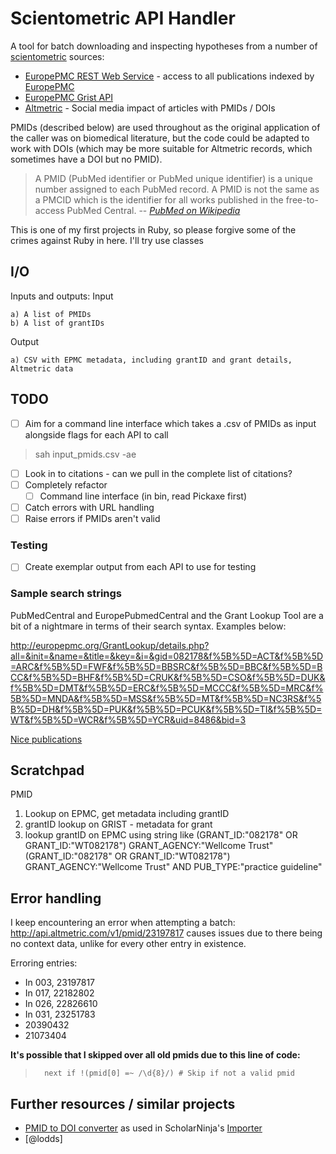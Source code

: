 # Scientometric API Handler #

A tool for batch downloading and inspecting hypotheses from a number of [scientometric][scientometric] sources:

- [EuropePMC REST Web Service][EPMC_REST] - access to all publications indexed by [EuropePMC][]
- [EuropePMC Grist API][EPMC_Grist]
- [Altmetric][] - Social media impact of articles with PMIDs / DOIs

PMIDs (described below) are used throughout as the original application of the caller was on biomedical literature, but the code could be adapted to work with DOIs (which may be more suitable for Altmetric records, which sometimes have a DOI but no PMID).

> A PMID (PubMed identifier or PubMed unique identifier) is a unique number assigned to each PubMed record. A PMID is not the same as a PMCID which is the identifier for all works published in the free-to-access PubMed Central.
> -- <cite>[PubMed on Wikipedia](https://en.wikipedia.org/wiki/PubMed)</cite>

This is one of my first projects in Ruby, so please forgive some of the crimes against Ruby in here. I'll try use classes 

## I/O ##

Inputs and outputs:
Input

    a) A list of PMIDs
    b) A list of grantIDs

Output

    a) CSV with EPMC metadata, including grantID and grant details, Altmetric data

## TODO ##

- [ ] Aim for a command line interface which takes a .csv of PMIDs as input alongside flags for each API to call

> sah input_pmids.csv -ae

- [ ] Look in to citations - can we pull in the complete list of citations?
- [ ] Completely refactor
    - [ ] Command line interface (in bin, read Pickaxe first)
- [ ] Catch errors with URL handling
- [ ] Raise errors if PMIDs aren't valid

### Testing ###

- [ ] Create exemplar output from each API to use for testing

### Sample search strings ###

PubMedCentral and EuropePubmedCentral and the Grant Lookup Tool are a bit of a nightmare in terms of their search syntax. Examples below:

<http://europepmc.org/GrantLookup/details.php?all=&init=&name=&title=&key=&i=&gid=082178&f%5B%5D=ACT&f%5B%5D=ARC&f%5B%5D=FWF&f%5B%5D=BBSRC&f%5B%5D=BBC&f%5B%5D=BCC&f%5B%5D=BHF&f%5B%5D=CRUK&f%5B%5D=CSO&f%5B%5D=DUK&f%5B%5D=DMT&f%5B%5D=ERC&f%5B%5D=MCCC&f%5B%5D=MRC&f%5B%5D=MNDA&f%5B%5D=MSS&f%5B%5D=MT&f%5B%5D=NC3RS&f%5B%5D=DH&f%5B%5D=PUK&f%5B%5D=PCUK&f%5B%5D=TI&f%5B%5D=WT&f%5B%5D=WCR&f%5B%5D=YCR&uid=8486&bid=3>

[Nice publications](http://europepmc.org/search?query=PUB_TYPE%3A%22practice%20guideline%22%20NICE)

## Scratchpad ##

PMID 

  1. Lookup on EPMC, get metadata including grantID
  2. grantID lookup on GRIST - metadata for grant
  3. lookup grantID on EPMC using string like
    (GRANT_ID:"082178" OR GRANT_ID:"WT082178") GRANT_AGENCY:"Wellcome Trust"
    (GRANT_ID:"082178" OR GRANT_ID:"WT082178") GRANT_AGENCY:"Wellcome Trust" AND PUB_TYPE:"practice guideline"

## Error handling ##

I keep encountering an error when attempting a batch:
<http://api.altmetric.com/v1/pmid/23197817> causes issues due to there being no context data, unlike for every other entry in existence.

Erroring entries:

- In 003, 23197817
- In 017, 22182802
- In 026, 22826610
- In 031, 23251783
- 20390432
- 21073404

__It's possible that I skipped over all old pmids due to this line of code:__

>       next if !(pmid[0] =~ /\d{8}/) # Skip if not a valid pmid

## Further resources / similar projects ##

- [PMID to DOI converter][PMID2DOI] as used in ScholarNinja's [Importer][ScholarNinja Importer]
- [@lodds]

[EuropePMC]: http://europepmc.org/ 
[rubocop]: https://github.com/bbatsov/rubocop
[scientometric]: https://en.wikipedia.org/wiki/Scientometrics
[EPMC_REST]: http://europepmc.org/RestfulWebService
[EPMC_Grist]: http://plus.europepmc.org/GristAPI/
[Altmetric]: http://api.altmetric.com/
[PMID2DOI]: http://www.pmid2doi.org/
[ScholarNinja Importer]: https://github.com/ScholarNinja/importer
